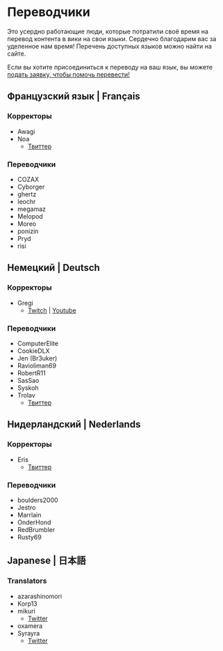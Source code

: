 # Переводчики
Это усердно работающие люди, которые потратили своё время на перевод контента в вики на свои языки. Сердечно благодарим вас за уделенное нам время! Перечень доступных языков можно найти на сайте.

Если вы хотите присоединиться к переводу на ваш язык, вы можете [подать заявку, чтобы помочь перевести!](https://forms.gle/e3BqA3poMjESARe76)

## Французский язык | Français

### Корректоры

* Awagi
* Noa
  * [Твиттер](https://twitter.com/AarcNoa)

### Переводчики

* COZAX
* Cyborger
* ghertz
* leochr
* megamaz
* Melopod
* Moreo
* ponizin
* Pryd
* risi

## Немецкий | Deutsch

### Корректоры

* Gregi
  * [Twitch](https://www.twitch.tv/grregi) | [Youtube](https://www.youtube.com/user/gregiplays)

### Переводчики

* ComputerElite
* CookieDLX
* Jen (Br3uker)
* Ravioliman69
* RobertR11
* SasSao
* Syskoh
* Trolav
  * [Твиттер](twitter.com/Trolav1)

## Нидерландский | Nederlands

### Корректоры

* Eris
  * [Твиттер](https://twitter.com/ErisApps)

### Переводчики

* boulders2000
* Jestro
* Marrlain
* OnderHond
* RedBrumbler
* Rusty69

## Japanese | 日本語

### Translators

* azarashinomori
* Korp13
* mikuri
  * [Twitter](https://twitter.com/mikuri_kuri)
* oxamera
* Syrayra
  * [Twitter](https://twitter.com/Syrayra)
